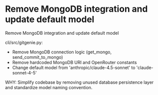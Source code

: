 # Remove MongoDB integration and update default model

Remove MongoDB integration and update default model

cli/src/gitgenie.py:
- Remove MongoDB connection logic (get_mongo, send_commit_to_mongo)
- Remove hardcoded MongoDB URI and OpenRouter constants
- Change default model from 'anthropic/claude-4.5-sonnet' to 'claude-sonnet-4-5'

WHY: Simplify codebase by removing unused database persistence layer and standardize model naming convention.